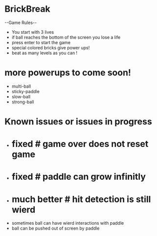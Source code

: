 # BrickBreak
--Game Rules--
 - You start with 3 lives
 - if ball reaches the bottom of the screen you lose a life
 - press enter to start the game 
 - special colored bricks give power ups!
 - beat as many levels as you can !
 # more powerups to come soon!
 - multi-ball
 - sticky-paddle
 - slow-ball
 - strong-ball
 # Known issues or issues in progress
 - # fixed # game over does not reset game
 - # fixed # paddle can grow infinitly
 - # much better # hit detection is still wierd
 - sometimes ball can have wierd interactions with paddle
 - ball can be pushed out of screen by paddle
